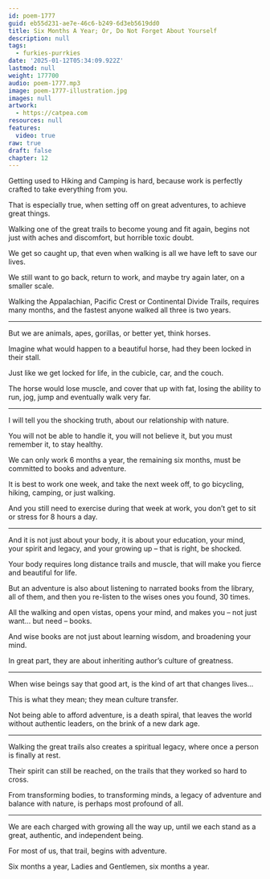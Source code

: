 ```yaml
---
id: poem-1777
guid: eb55d231-ae7e-46c6-b249-6d3eb5619dd0
title: Six Months A Year; Or, Do Not Forget About Yourself
description: null
tags:
  - furkies-purrkies
date: '2025-01-12T05:34:09.922Z'
lastmod: null
weight: 177700
audio: poem-1777.mp3
image: poem-1777-illustration.jpg
images: null
artwork:
  - https://catpea.com
resources: null
features:
  video: true
raw: true
draft: false
chapter: 12
---
```


Getting used to Hiking and Camping is hard,
because work is perfectly crafted to take everything from you.

That is especially true, when setting off on great adventures,
to achieve great things.

Walking one of the great trails to become young and fit again,
begins not just with aches and discomfort, but horrible toxic doubt.

We get so caught up,
that even when walking is all we have left to save our lives.

We still want to go back, return to work,
and maybe try again later, on a smaller scale.

Walking the Appalachian, Pacific Crest or Continental Divide Trails,
requires many months, and the fastest anyone walked all three is two years.

---

But we are animals, apes, gorillas,
or better yet, think horses.

Imagine what would happen to a beautiful horse,
had they been locked in their stall.

Just like we get locked for life,
in the cubicle, car, and the couch.

The horse would lose muscle, and cover that up with fat,
losing the ability to run, jog, jump and eventually walk very far.

---

I will tell you the shocking truth,
about our relationship with nature.

You will not be able to handle it,
you will not believe it, but you must remember it, to stay healthy.

We can only work 6 months a year,
the remaining six months, must be committed to books and adventure.

It is best to work one week, and take the next week off,
to go bicycling, hiking, camping, or just walking.

And you still need to exercise during that week at work,
you don’t get to sit or stress for 8 hours a day.

---

And it is not just about your body, it is about your education, your mind,
your spirit and legacy, and your growing up – that is right, be shocked.

Your body requires long distance trails and muscle,
that will make you fierce and beautiful for life.

But an adventure is also about listening to narrated books from the library,
all of them, and then you re-listen to the wises ones you found, 30 times.

All the walking and open vistas, opens your mind,
and makes you – not just want… but need – books.

And wise books are not just about learning wisdom,
and broadening your mind.

In great part,
they are about inheriting author’s culture of greatness.

---

When wise beings say that good art,
is the kind of art that changes lives…

This is what they mean;
they mean culture transfer.

Not being able to afford adventure, is a death spiral,
that leaves the world without authentic leaders, on the brink of a new dark age.

---

Walking the great trails also creates a spiritual legacy,
where once a person is finally at rest.

Their spirit can still be reached,
on the trails that they worked so hard to cross.

From transforming bodies, to transforming minds,
a legacy of adventure and balance with nature, is perhaps most profound of all.

---

We are each charged with growing all the way up,
until we each stand as a great, authentic, and independent being.

For most of us, that trail,
begins with adventure.

Six months a year, Ladies and Gentlemen,
six months a year.
